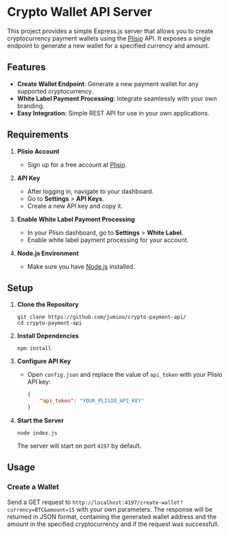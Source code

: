 # Crypto Wallet API Server

This project provides a simple Express.js server that allows you to create cryptocurrency payment wallets using the [Plisio](https://plisio.net/) API. It exposes a single endpoint to generate a new wallet for a specified currency and amount.

## Features

- **Create Wallet Endpoint**: Generate a new payment wallet for any supported cryptocurrency.
- **White Label Payment Processing**: Integrate seamlessly with your own branding.
- **Easy Integration**: Simple REST API for use in your own applications.

## Requirements

1. **Plisio Account**
   - Sign up for a free account at [Plisio](https://plisio.net/).

2. **API Key**
   - After logging in, navigate to your dashboard.
   - Go to **Settings** > **API Keys**.
   - Create a new API key and copy it.

3. **Enable White Label Payment Processing**
   - In your Plisio dashboard, go to **Settings** > **White Label**.
   - Enable white label payment processing for your account.

4. **Node.js Environment**
   - Make sure you have [Node.js](https://nodejs.org/) installed.

## Setup

1. **Clone the Repository**

   ```
   git clone https://github.com/jumioo/crypto-payment-api/
   cd crypto-payment-api
   ```

2. **Install Dependencies**

   ```
   npm install
   ```

3. **Configure API Key**

   - Open `config.json` and replace the value of `api_token` with your Plisio API key:

     ```json
     {
         "api_token": "YOUR_PLISIO_API_KEY"
     }
     ```

4. **Start the Server**

   ```
   node index.js
   ```

   The server will start on port `4197` by default.

## Usage

### Create a Wallet

Send a GET request to `http://localhost:4197/create-wallet?currency=BTC&amount=15` with your own parameters. The response will be returned in JSON format, containing the generated wallet address and the amount in the specified cryptocurrency and if the request was successfull.
